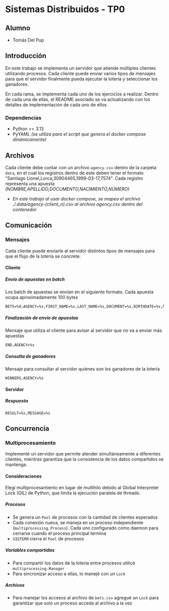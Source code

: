# Sistemas Distribuidos - TP0

## Alumno

- Tomás Del Pup

## Introducción

En este trabajo se implementa un servidor que atiende múltiples clientes utilizando procesos. Cada cliente puede enviar varios tipos de mensajes para que el servidor finalmente pueda ejecutar la lotería y seleccionar los ganadores.

En cada rama, se implementa cada uno de los ejercicios a realizar. Dentro de cada una de ellas, el README asociado se va actualizando con los detalles de implementación de cada uno de ellos

### Dependencias

- Python >= 3.13
- PyYAML _(se utiliza para el script que genera el docker compose dinámicamente)_

## Archivos

Cada cliente debe contar con un archivo `agency.csv` dentro de la carpeta `data`, en el cual los registros dentro de este deben tener el formato "Santiago Lionel,Lorca,30904465,1999-03-17,7574". Cada registro representa una apuesta _(NOMBRE,APELLIDO,DOCUMENTO,NACIMIENTO,NÚMERO)_

- _En este trabajo al usar docker compose, se mapea el archivo ./.data/agency-{client_n}.csv al archivo agency.csv dentro del contenedor_

## Comunicación

### Mensajes

Cada cliente puede enviarle al servidor distintos tipos de mensajes para que el flujo de la lotería se concrete.

#### Cliente

##### Envío de apuestas en batch

Los batch de apuestas se envían en el siguiente formato. Cada apuesta ocupa aproximadamente 100 bytes

```
BETS=%d;AGENCY=%s,FIRST_NAME=%s,LAST_NAME=%s,DOCUMENT=%s,BIRTHDATE=%s,NUMBER=%s;...
```

##### Finalización de envío de apuestas

Mensaje que utiliza el cliente para avisar al servidor que no va a enviar más apuestas

```
END,AGENCY=%s
```

##### Consulta de ganadores

Mensaje para consultar al servidor quiénes son los ganadores de la lotería

```
WINNERS,AGENCY=%s
```

#### Servidor

##### Respuesta

```
RESULT=%s,MESSAGE=%s
```

## Concurrencia

### Multiprocesamiento

Implementé un servidor que permite atender simultáneamente a diferentes clientes, mientras garantiza que la consistencia de los datos compartidos se mantenga.

#### Consideraciones

Elegí multiprocesamiento en lugar de multihilo debido al Global Interpreter Lock (GIL) de Python, que limita la ejecución paralela de threads.

##### Procesos

- Se genera un `Pool` de procesos con la cantidad de clientes esperados
- Cada conexión nueva, se maneja en un proceso independiente (`multiprocessing.Process`). Cada uno configurado como daemon para cerrarse cuando el proceso principal termina
- `SIGTERM` cierra el `Pool` de procesos

##### Variables compartidas

- Para compartir los datos de la lotería entre procesos utilicé `multiprocessing.Manager`
- Para sincronizar acceso a ellas, lo manejé con un `Lock`

##### Archivos

- Para manejar los accesos al archivo de `bets.csv` agregué un `Lock` para garantizar que solo un proceso acceda al archivo a la vez
